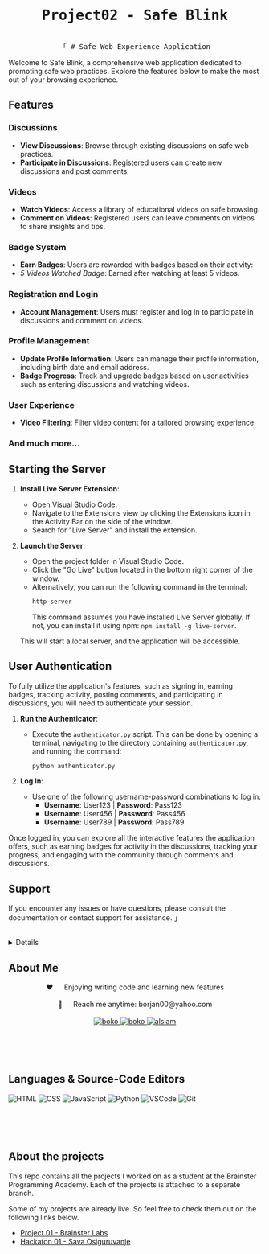 <h1 align="center">
        <samp>Project02 - Safe Blink
        </samp>
</h1>

<p align="center"> 
  <samp>
    <br>
    「 # Safe Web Experience Application

Welcome to Safe Blink, a comprehensive web application dedicated to promoting safe web practices. Explore the features below to make the most out of your browsing experience.

## Features

### Discussions

- **View Discussions**: Browse through existing discussions on safe web practices.
- **Participate in Discussions**: Registered users can create new discussions and post comments.

### Videos

- **Watch Videos**: Access a library of educational videos on safe browsing.
- **Comment on Videos**: Registered users can leave comments on videos to share insights and tips.

### Badge System

- **Earn Badges**: Users are rewarded with badges based on their activity:
- _5 Videos Watched Badge_: Earned after watching at least 5 videos.

### Registration and Login

- **Account Management**: Users must register and log in to participate in discussions and comment on videos.

### Profile Management

- **Update Profile Information**: Users can manage their profile information, including birth date and email address.
- **Badge Progress**: Track and upgrade badges based on user activities such as entering discussions and watching videos.

### User Experience

- **Video Filtering**: Filter video content for a tailored browsing experience.

### And much more...

## Starting the Server

1. **Install Live Server Extension**:

   - Open Visual Studio Code.
   - Navigate to the Extensions view by clicking the Extensions icon in the Activity Bar on the side of the window.
   - Search for "Live Server" and install the extension.

2. **Launch the Server**:

   - Open the project folder in Visual Studio Code.
   - Click the "Go Live" button located in the bottom right corner of the window.
   - Alternatively, you can run the following command in the terminal:
     ```bash
     http-server
     ```
     This command assumes you have installed Live Server globally. If not, you can install it using npm: `npm install -g live-server`.

   This will start a local server, and the application will be accessible.

## User Authentication

To fully utilize the application's features, such as signing in, earning badges, tracking activity, posting comments, and participating in discussions, you will need to authenticate your session.

1. **Run the Authenticator**:

   - Execute the `authenticator.py` script. This can be done by opening a terminal, navigating to the directory containing `authenticator.py`, and running the command:
     ```bash
     python authenticator.py
     ```

2. **Log In**:
   - Use one of the following username-password combinations to log in:
     - **Username**: User123 | **Password**: Pass123
     - **Username**: User456 | **Password**: Pass456
     - **Username**: User789 | **Password**: Pass789

Once logged in, you can explore all the interactive features the application offers, such as earning badges for activity in the discussions, tracking your progress, and engaging with the community through comments and discussions.

## Support

If you encounter any issues or have questions, please consult the documentation or contact support for assistance.
」
<br>
<br>
</samp>

</p>

<details>  
  <ol>
    <li><a href="#about-me">About Me</a></li>
    <li><a href="#languages">Languages & Source-Code Editors</a></li>
    <li><a href="#about-the-project">About the projects</a></li>
  </ol>
</details>

<h2 id="about-me">About Me</h2>

  <p align="center">
 ❤️ &emsp; Enjoying writing code and learning new features<br/><br/>
 📧 &emsp; Reach me anytime: borjan00@yahoo.com<br/><br/>

<a href="https://www.linkedin.com/in/bokonastovski/" target="_blank">
  <img src="https://img.shields.io/badge/LinkedIn-0077B5?style=for-the-badge&logo=linkedin&logoColor=white" alt="boko"/>
 </a>
 <a href="https://www.instagram.com/__boko__/" target="_blank">
  <img src="https://img.shields.io/badge/Instagram-fe4164?style=for-the-badge&logo=instagram&logoColor=white" alt="boko" />
 </a>
 <a href="https://www.facebook.com/boko.nastovski/" target="_blank">
  <img src="https://img.shields.io/badge/Facebook-20BEFF?&style=for-the-badge&logo=facebook&logoColor=white" alt="alsiam"  />
  </a>

</p>

<br/>
<br/>
<br/>

<h2 id="languages">Languages & Source-Code Editors</h2>

![HTML](https://img.shields.io/badge/HTML5-E34F26?style=for-the-badge&logo=html5&logoColor=white)
![CSS](https://img.shields.io/badge/CSS3-1572B6?style=for-the-badge&logo=css3&logoColor=white)
![JavaScript](https://img.shields.io/badge/Javascript-F0DB4F?style=for-the-badge&labelColor=black&logo=javascript&logoColor=F0DB4F)
![Python](https://img.shields.io/badge/Python-3776AB?style=for-the-badge&logo=python&logoColor=white)
![VSCode](https://img.shields.io/badge/Visual_Studio-0078d7?style=for-the-badge&logo=visual%20studio&logoColor=white)
![Git](https://img.shields.io/badge/Git-F05032?style=for-the-badge&logo=git&logoColor=white)

<br/>
<br/>
<br/>

<h2 id="about-the-project">About the projects</h2>

This repo contains all the projects I worked on as a student at the Brainster Programming Academy. Each of the projects is attached to a separate branch.

Some of my projects are already live. So feel free to check them out on the following links below.

- [Project 01 - Brainster Labs](https://github.com/bokonastovski/projects-1/tree/01_BrainsterLabs)
- [Hackaton 01 - Sava Osiguruvanje](https://github.com/bokonastovski/projects-1/tree/Hackaton01-SavaOsiguruvanje)
